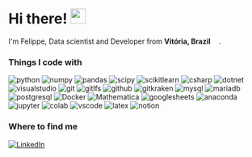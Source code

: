 <h1>Hi there! <img src="https://emojipedia-us.s3.dualstack.us-west-1.amazonaws.com/thumbs/160/twitter/322/vulcan-salute_1f596.png" width="30"/></h1>

<p> I'm Felippe, Data scientist and Developer from <b>Vitória, Brazil</b> <img src="https://cdn-icons-png.flaticon.com/512/3909/3909370.png" width="13"/>.</p>

<h3>Things I code with</h3>
<p>
  <img alt="python"         src="https://img.shields.io/badge/-Python-black?style=flat&logo=python&logoColor=blue" />
  <img alt="numpy"          src="https://img.shields.io/badge/-Numpy-black?style=flat&logo=numpy&logoColor=blue" />
  <img alt="pandas"         src="https://img.shields.io/badge/-Pandas-black?style=flat&logo=pandas&logoColor=blue" />
  <img alt="scipy"          src="https://img.shields.io/badge/-Scipy-black?style=flat&logo=scipy&logoColor=blue" />
  <img alt="scikitlearn"    src="https://img.shields.io/badge/-scikitlearn-black?style=flat&logo=scikitlearn&logoColor=blue" />
  <img alt="csharp"         src="https://img.shields.io/badge/-C%23-black?style=flat&logo=c-sharp&logoColor=purple" />
  <img alt="dotnet"         src="https://img.shields.io/badge/-.NET-black?style=flat&logo=.net&logoColor=purple" />
  <img alt="visualstudio"   src="https://img.shields.io/badge/-Visual_Studio-black?style=flat&logo=visualstudio&logoColor=purple" />
  <img alt="git"            src="https://img.shields.io/badge/-Git-black?style=flat&logo=git&logoColor=red" />
  <img alt="gitlfs"         src="https://img.shields.io/badge/-GitLFS-black?style=flat&logo=gitlfs&logoColor=red" />
  <img alt="github"         src="https://img.shields.io/badge/-Github-black?style=flat&logo=github&logoColor=white" />
  <img alt="gitkraken"      src="https://img.shields.io/badge/-Gitkraken-black?style=flat&logo=gitkraken&logoColor=bluegreen" />
  <img alt="mysql"          src="https://img.shields.io/badge/-MySQL-black?style=flat&logo=mysql&logoColor=003545" />
  <img alt="mariadb"        src="https://img.shields.io/badge/-MariaDB-black?style=flat&logo=mariadb&logoColor=003545" />
  <img alt="postgresql"     src="https://img.shields.io/badge/-PostgreSQL-black?style=flat&logo=postgresql&logoColor=003545" />
  <img alt="Docker"         src="https://img.shields.io/badge/-Docker-black?style=flat&logo=docker&logoColor=0078D4" />
  <img alt="Mathematica"    src="https://img.shields.io/badge/-Mathematica-black?style=flat&logo=wolframmathematica&logoColor=red" />
  <img alt="googlesheets"   src="https://img.shields.io/badge/-Google_Sheets-black?style=flat&logo=google-sheets&logoColor=34A853" />
  <img alt="anaconda"       src="https://img.shields.io/badge/-Anaconda-black?style=flat&logo=anaconda&logoColor=34A853" />
  <img alt="jupyter"        src="https://img.shields.io/badge/-Jupyter-black?style=flat&logo=jupyter&logoColor=F9AB00" />
  <img alt="colab"          src="https://img.shields.io/badge/-Colab-black?style=flat&logo=googlecolab&logoColor=F9AB00" />
  <img alt="vscode"         src="https://img.shields.io/badge/-VSCode-black?style=flat&logo=visualstudiocode&logoColor=0078D4" />
  <img alt="latex"          src="https://img.shields.io/badge/-LaTeX-black?style=flat&logo=latex&logoColor=003545" />
  <img alt="notion"         src="https://img.shields.io/badge/-Notion-black?style=flat&logo=notion&logoColor=white" />
</p>

<h3>Where to find me</h3>
<p>
  <a href="https://www.linkedin.com/in/fleonemaia/" target="_blank"><img alt="LinkedIn" src="https://img.shields.io/badge/-linkedin-blue?&style=flat-square&logo=linkedin&logoColor=white" /></a> 
</p>
